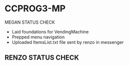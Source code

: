 # CCPROG3-MP
MEGAN STATUS CHECK
- Laid foundations for VendingMachine
- Prepped menu navigation
- Uploaded ItemsList.txt file sent by renzo in messenger

RENZO STATUS CHECK
- 
